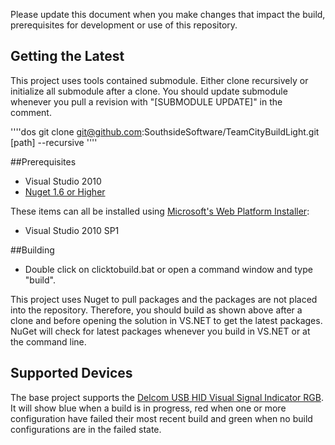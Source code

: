 Please update this document when you make changes that impact the build, prerequisites for development or use of this repository.

## Getting the Latest

This project uses tools contained submodule.  Either clone recursively or initialize all submodule after a clone.  You should update submodule whenever you pull a revision with "[SUBMODULE UPDATE]" in the comment.

''''dos
git clone git@github.com:SouthsideSoftware/TeamCityBuildLight.git [path] --recursive
''''

##Prerequisites

* Visual Studio 2010
* [Nuget 1.6 or Higher](http://www.nuget.org)

These items can all be installed using [Microsoft's Web Platform Installer](http://www.microsoft.com/web/downloads/platform.aspx):

* Visual Studio 2010 SP1

##Building

* Double click on clicktobuild.bat or open a command window and type "build<return>".

This project uses Nuget to pull packages and the packages are not placed into the repository.  Therefore, you should build as shown above after a clone and before opening the solution in VS.NET to get the latest packages.  NuGet will check for latest packages whenever you build in VS.NET or at the command line.  

## Supported Devices

The base project supports the [Delcom USB HID Visual Signal Indicator RGB](http://www.delcomproducts.com/products_USBLMP.asp).  It will show blue when a build is in progress, red when one or more configuration have failed their most recent build and green when no build configurations are in the failed state.